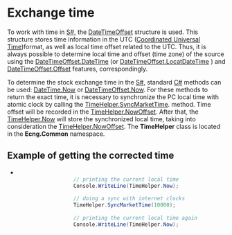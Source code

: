 # Exchange time

To work with time in [S\#](StockSharpAbout.md), the [DateTimeOffset](https://msdn.microsoft.com/library/system.datetimeoffset.aspx) structure is used. This structure stores time information in the UTC ([Coordinated Universal Time](https://en.wikipedia.org/wiki/Coordinated_Universal_Time))format, as well as local time offset related to the UTC. Thus, it is always possible to determine local time and offset (time zone) of the source using the [DateTimeOffset.DateTime](https://msdn.microsoft.com/library/system.datetimeoffset.datetime.aspx) (or [DateTimeOffset.LocatDateTime](https://msdn.microsoft.com/library/system.datetimeoffset.localdatetime.aspx) ) and [DateTimeOffset.Offset](https://msdn.microsoft.com/library/system.datetimeoffset.offset.aspx) features, correspondingly. 

To determine the stock exchange time in the [S\#](StockSharpAbout.md), standard [C\#](https://en.wikipedia.org/wiki/C_Sharp_(programming_language)) methods can be used: [DateTime.Now](xref:System.DateTime.Now) or [DateTimeOffset.Now](xref:System.DateTimeOffset.Now). For these methods to return the exact time, it is necessary to synchronize the PC local time with atomic clock by calling the [TimeHelper.SyncMarketTime](xref:Ecng.Common.TimeHelper.SyncMarketTime). method. Time offset will be recorded in the [TimeHelper.NowOffset](xref:Ecng.Common.TimeHelper.NowOffset). After that, the [TimeHelper.Now](xref:Ecng.Common.TimeHelper.Now) will store the synchronized local time, taking into consideration the [TimeHelper.NowOffset](xref:Ecng.Common.TimeHelper.NowOffset). The **TimeHelper** class is located in the **Ecng.Common** namespace. 

## Example of getting the corrected time

- ```cs
  					
  					// printing the current local time
  					Console.WriteLine(TimeHelper.Now);
  					
  					// doing a sync with internet clocks
  					TimeHelper.SyncMarketTime(10000);
  					
  					// printing the current local time again
  					Console.WriteLine(TimeHelper.Now);
  					
  			  
  ```
